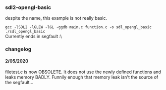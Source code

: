 ### sdl2-opengl-basic

despite the name, this example is not really basic.

`gcc -lSDL2 -lGLEW -lGL -ggdb main.c function.c -o sdl_opengl_basic`  
`./sdl_opengl_basic`  
Currently ends in segfault :\

### changelog

#### 2/05/2020   
filetest.c is now OBSOLETE. It does not use the newly defined functions and leaks memory BADLY. Funnily enough that memory leak isn't the source of the segfault...
